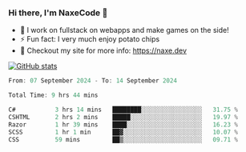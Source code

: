 ### Hi there, I'm NaxeCode 👋
- 🔭 I work on fullstack on webapps and make games on the side!
- ⚡ Fun fact: I very much enjoy potato chips
- 🔋 Checkout my site for more info: https://naxe.dev

[![GitHub stats](https://github-readme-stats.vercel.app/api?username=naxecode&theme=onedark)](https://naxe.dev)

<!--START_SECTION:waka-->

```csharp
From: 07 September 2024 - To: 14 September 2024

Total Time: 9 hrs 44 mins

C#           3 hrs 14 mins   ████████░░░░░░░░░░░░░░░░░   31.75 %
CSHTML       2 hrs 2 mins    █████░░░░░░░░░░░░░░░░░░░░   19.97 %
Razor        1 hr 39 mins    ████░░░░░░░░░░░░░░░░░░░░░   16.23 %
SCSS         1 hr 1 min      ██▓░░░░░░░░░░░░░░░░░░░░░░   10.07 %
CSS          59 mins         ██▒░░░░░░░░░░░░░░░░░░░░░░   09.71 %
```

<!--END_SECTION:waka-->



<!--
**NaxeCode/NaxeCode** is a ✨ _special_ ✨ repository because its `README.md` (this file) appears on your GitHub profile.

Here are some ideas to get you started:

- 🔭 I’m currently working on Web apps for indie games!
- 🌱 I’m currently mastering C#
- 👯 I’m looking to collaborate on ...
- 🤔 I’m looking for help with ...
- 💬 Ask me about ...
- 📫 How to reach me: ...
- 😄 Pronouns: ...
- ⚡ Fun fact: I love chips
-->

